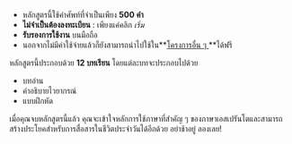 - หลักสูตรนี้ใช้คำศัพท์ที่จำเป็นเพียง **500 คำ**
- **ไม่จำเป็นต้องลงทะเบียน** : เพียงแค่คลิก *เริ่ม*
- **รับรองการใช้งาน** บนมือถือ
- นอกจากไม่มีค่าใช้จ่ายแล้วก็ยังสามารถนำไปใช้ใน**[โครงการอื่น ๆ ](https://github.com/Esperanto/kurso-zagreba-metodo)**ได้ฟรี

หลักสูตรนี้ประกอบด้วย **12 บทเรียน** โดยแต่ละบทจะประกอบไปด้วย

- บทอ่าน
- คำอธิบายไวยากรณ์
- แบบฝึกหัด

เมื่อคุณจบหลักสูตรนี้แล้ว คุณจะเข้าใจหลักการใช้ภาษาที่สำคัญ ๆ ของภาษาเอสเปรันโตและสามารถสร้างประโยคสำหรับการสื่อสารในชีวิตประจำวันได้อีกด้วย  อย่าช้าอยู่ ลองเลย!
